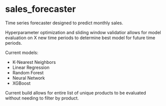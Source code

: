 # sales_forecaster

Time series forecaster designed to predict monthly sales.

Hyperparameter optimization and sliding window validatior allows for model evaluation on X new time periods to determine best model for future time periods.

Current models:

- K-Nearest Neighbors
- Linear Regression
- Random Forest
- Neural Network
- XGBoost

Current build allows for entire list of unique products to be evaluated without needing to filter by product.